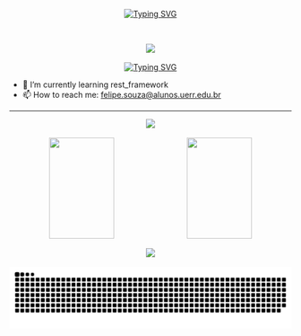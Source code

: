 <p align='center'>
<a href="https://git.io/typing-svg">
  <img src="https://readme-typing-svg.demolab.com?font=Fira+Code&duration=3000&color=0007F7&center=true&vCenter=true&multiline=true&repeat=false&random=false&width=435&height=60&lines=Welcome+to+my+Github+profile;I'm+Felipe+Oliveira" alt="Typing SVG" />
</a>
</p><br>

<p align='center'>
  <img src='https://github.com/SouFelipeOliveira/SouFelipeOliveira/assets/105752126/b7d96a94-0d0e-4a13-bebe-52505cb15857' />
</p>


<p align='center'>
<a href="https://git.io/typing-svg">
  <img src="https://readme-typing-svg.demolab.com?font=Fira+Code&duration=3000&color=0007F7&center=true&vCenter=true&multiline=true&repeat=false&random=false&width=435&height=60&lines=I'm+happy+with+your+visit!+%F0%9F%98%84" alt="Typing SVG" />
</a>
</p>

- 🌱 I’m currently learning rest_framework
- 📫 How to reach me: felipe.souza@alunos.uerr.edu.br

<hr>
<p align='center'>
  <img src='https://github-readme-streak-stats-gold.vercel.app?user=SouFelipeOliveira&theme=violet-punch&date_format=j%20M%5B%20Y%5D' />
</p>


<p align=center>
  <img height="180em" width="48%" src='https://github-readme-stats-git-main-flipperweel.vercel.app/api?username=SouFelipeOliveira&show_icons=true&theme=chartreuse-dark&include_all_commits=true&count_private=true'/>
  <img height="180em" width="48%" src="https://github-readme-stats-git-main-flipperweel.vercel.app/api/top-langs/?username=SouFelipeOliveira&layout=compact&langs_count=7&theme=chartreuse-dark"/>
</p>

  <p align='center'>
    <img src="https://skillicons.dev/icons?i=python,django,git,html,css,js,postgres,linux" />
  </p>

<div align='center'>
  <img src='https://github.com/SouFelipeOliveira/SouFelipeOliveira/blob/output/github-contribution-grid-snake-dark.svg' />
</div>
